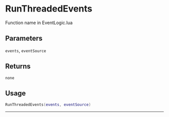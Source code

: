 # RunThreadedEvents
Function name in EventLogic.lua
## Parameters
`events`, `eventSource`
## Returns
`none`
## Usage
```lua
RunThreadedEvents(events, eventSource)
```
---
